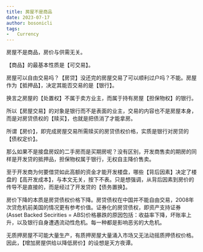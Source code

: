 ```yaml
---
title: 房屋不是商品
date: 2023-07-17
author: bosonicli
tags:
-   Currency
---
```


房屋不是商品，房价与供需无关。

【商品】的最基本性质是【可交易】。

房屋可以自由交易吗？【房贷】没还完的房屋交易了可以顺利过户吗？不能。房屋作为【抵押品】，决定其能否交易的是【银行】。

换言之房屋的【处置权】不属于卖方业主，而属于持有房屋【担保物权】的银行。

所以【房屋交易】的对象是银行而不是表面的业主，交易的内容也不是房屋本身，而是对房贷债权的【赎买】，也就是把债消了才能拿房。

所谓【房价】，即完成房屋交易所需赎买的房贷债权价格，实质是银行对房贷的【债权定价】。

那么如果不是接盘房奴的二手房而是买期房呢？没有区别，开发商售卖的期房的同样是开发贷的抵押品，担保物权属于银行，无权自主降价售卖。

至于开发商为何要借贷如此高额的资金才能开发楼盘，哪些【背后因素】决定了楼盘的【高开发成本】，与本文无关，按下不表。只是想强调，从背后因素到房价的传导不是直接的，而是经过了开发贷的【债务置换】。

房价下降的本质是房贷债权价格下降。房贷债权在中国并不能自由交易，2008年次贷危机前美国的情况更有参考价值。证券化的房贷债权，即资产支持证券(Asset Backed Secirities = ABS)价格暴跌的原因包括：收益率下降，坏账率上升，以及银行自身遭遇流动性危机。每一种都是影响恶劣的大危机。

无质押房屋不可能大量生产，有质押房屋大量涌入市场又无法动摇质押债权价格。因此，【增加房屋供给以降低房价】的设想是天方夜谭。
